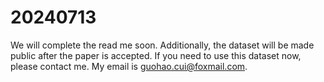 # 20240713
We will complete the read me soon. Additionally, the dataset will be made public after the paper is accepted. If you need to use this dataset now, please contact me. My email is guohao.cui@foxmail.com.
